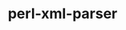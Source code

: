 ---
title: "perl-xml-parser"
layout: cache
categories: [package, develop]
meta: {"versions": ["2.46"], "compilers": ["gcc@=7.3.1"], "oss": ["amzn2"], "platforms": ["linux"], "targets": ["aarch64", "neoverse_n1", "x86_64_v3"], "stacks": ["aws-ahug", "aws-ahug-aarch64", "root"], "num_specs": 9, "num_specs_by_stack": {"aws-ahug-aarch64": 8, "root": 9, "aws-ahug": 1}}
spec_details: [{"hash": "jwehpqbai6ouzjr3xecrokepw4tp65l2", "compiler": "gcc@=7.3.1", "versions": ["2.46"], "os": "amzn2", "platform": "linux", "target": "aarch64", "variants": ["build_system=perl"], "stacks": ["aws-ahug-aarch64", "root"], "size": "-", "tarball": "https://binaries.spack.io/develop/build_cache/linux-amzn2-aarch64/gcc-7.3.1/perl-xml-parser-2.46/linux-amzn2-aarch64-gcc-7.3.1-perl-xml-parser-2.46-jwehpqbai6ouzjr3xecrokepw4tp65l2.spack"}, {"hash": "qvl2xvr6jipsxzzyzharrdikge4dr3kx", "compiler": "gcc@=7.3.1", "versions": ["2.46"], "os": "amzn2", "platform": "linux", "target": "aarch64", "variants": ["build_system=perl"], "stacks": ["aws-ahug-aarch64", "root"], "size": "-", "tarball": "https://binaries.spack.io/develop/build_cache/linux-amzn2-aarch64/gcc-7.3.1/perl-xml-parser-2.46/linux-amzn2-aarch64-gcc-7.3.1-perl-xml-parser-2.46-qvl2xvr6jipsxzzyzharrdikge4dr3kx.spack"}, {"hash": "amjd3ayu7aduqmdpx33xvyay4edgddqw", "compiler": "gcc@=7.3.1", "versions": ["2.46"], "os": "amzn2", "platform": "linux", "target": "aarch64", "variants": ["build_system=perl"], "stacks": ["aws-ahug-aarch64", "root"], "size": "-", "tarball": "https://binaries.spack.io/develop/build_cache/linux-amzn2-aarch64/gcc-7.3.1/perl-xml-parser-2.46/linux-amzn2-aarch64-gcc-7.3.1-perl-xml-parser-2.46-amjd3ayu7aduqmdpx33xvyay4edgddqw.spack"}, {"hash": "5blmc6izc73p4zbh2vdx5nsojvenq5j2", "compiler": "gcc@=7.3.1", "versions": ["2.46"], "os": "amzn2", "platform": "linux", "target": "aarch64", "variants": ["build_system=perl"], "stacks": ["aws-ahug-aarch64", "root"], "size": "-", "tarball": "https://binaries.spack.io/develop/build_cache/linux-amzn2-aarch64/gcc-7.3.1/perl-xml-parser-2.46/linux-amzn2-aarch64-gcc-7.3.1-perl-xml-parser-2.46-5blmc6izc73p4zbh2vdx5nsojvenq5j2.spack"}, {"hash": "y7qjkmkn2pfm2ljkih2qwcsapfhxlicj", "compiler": "gcc@=7.3.1", "versions": ["2.46"], "os": "amzn2", "platform": "linux", "target": "neoverse_n1", "variants": ["build_system=perl"], "stacks": ["aws-ahug-aarch64", "root"], "size": "-", "tarball": "https://binaries.spack.io/develop/build_cache/linux-amzn2-neoverse_n1/gcc-7.3.1/perl-xml-parser-2.46/linux-amzn2-neoverse_n1-gcc-7.3.1-perl-xml-parser-2.46-y7qjkmkn2pfm2ljkih2qwcsapfhxlicj.spack"}, {"hash": "ndlo6ykkjm65ybxm5elcduuhukqbgtvt", "compiler": "gcc@=7.3.1", "versions": ["2.46"], "os": "amzn2", "platform": "linux", "target": "neoverse_n1", "variants": ["build_system=perl"], "stacks": ["aws-ahug-aarch64", "root"], "size": "-", "tarball": "https://binaries.spack.io/develop/build_cache/linux-amzn2-neoverse_n1/gcc-7.3.1/perl-xml-parser-2.46/linux-amzn2-neoverse_n1-gcc-7.3.1-perl-xml-parser-2.46-ndlo6ykkjm65ybxm5elcduuhukqbgtvt.spack"}, {"hash": "g4udxomnkohx2qaquopjss6wowh6fmpz", "compiler": "gcc@=7.3.1", "versions": ["2.46"], "os": "amzn2", "platform": "linux", "target": "neoverse_n1", "variants": ["build_system=perl"], "stacks": ["aws-ahug-aarch64", "root"], "size": "-", "tarball": "https://binaries.spack.io/develop/build_cache/linux-amzn2-neoverse_n1/gcc-7.3.1/perl-xml-parser-2.46/linux-amzn2-neoverse_n1-gcc-7.3.1-perl-xml-parser-2.46-g4udxomnkohx2qaquopjss6wowh6fmpz.spack"}, {"hash": "24qbsbyzy6fw5axkyavfbcxggmqrkg24", "compiler": "gcc@=7.3.1", "versions": ["2.46"], "os": "amzn2", "platform": "linux", "target": "neoverse_n1", "variants": ["build_system=perl"], "stacks": ["aws-ahug-aarch64", "root"], "size": "-", "tarball": "https://binaries.spack.io/develop/build_cache/linux-amzn2-neoverse_n1/gcc-7.3.1/perl-xml-parser-2.46/linux-amzn2-neoverse_n1-gcc-7.3.1-perl-xml-parser-2.46-24qbsbyzy6fw5axkyavfbcxggmqrkg24.spack"}, {"hash": "5ptmtnwqssnvqknuj46i4p7fq3hwxexv", "compiler": "gcc@=7.3.1", "versions": ["2.46"], "os": "amzn2", "platform": "linux", "target": "x86_64_v3", "variants": ["build_system=perl"], "stacks": ["aws-ahug", "root"], "size": "-", "tarball": "https://binaries.spack.io/develop/build_cache/linux-amzn2-x86_64_v3/gcc-7.3.1/perl-xml-parser-2.46/linux-amzn2-x86_64_v3-gcc-7.3.1-perl-xml-parser-2.46-5ptmtnwqssnvqknuj46i4p7fq3hwxexv.spack"}]
---